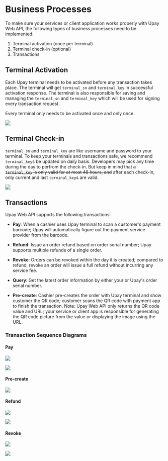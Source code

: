 # Business Processes

To make sure your services or client application works properly with Upay Web API, the following types of business processes need to be implemented:

1. Terminal activation (once per terminal)
2. Terminal check-in (optional)
3. Transactions


## Terminal Activation

Each Upay terminal needs to be activated before any transaction takes place. The terminal will get `terminal_sn` and `terminal_key` in successful activation response. The terminal is also responsible for saving and managing the `terminal_sn` and `terminal_key` which will be used for signing every transaction request.

Every terminal only needs to be activated once and only once.

![](../img/activate_sd.png?raw=true) 

## Terminal Check-in

`terminal_sn` and `terminal_key` are like username and password to your terminal. To keep your terminals and transactions safe, we recommend `terminal_key`s be updated on daily basis. Developers may pick any time during the day to perfrom the check-in. But keep in mind that ~~a `terminal_key` is only valid for at most 48 hours, and~~ after each check-in, only current and last `terminal_key`s are valid.

![](../img/checkin_sd.png?raw=true) 

## Transactions

Upay Web API supports the following transactions: 

* **Pay**: When a cashier uses Upay terminal to scan a customer's payment barcode; Upay will automatically figure out the payment service provider from the barcode.

* **Refund**: Issue an order refund based on order serial number; Upay supports multiple refunds of a single order.

* **Revoke**: Orders can be revoked within the day it is created; compared to refund, revoke an order will issue a full refund without incurring any service fee.

* **Query**: Get the latest order information by either your or Upay's order serial number.

* **Pre-create**: Cashier pre-creates the order with Upay terminal and show customer the QR code; customer scans the QR code with payment app to finish the transaction. Note: Upay Web API only returns the QR code value and URL; your service or client app is responsible for generating the QR code picture from the value or displaying the image using the URL.


### Transaction Sequence Diagrams

#### Pay

![](../img/pay_normal_sd.png?raw=true) 

![](../img/pay_exception_sd.png?raw=true)

#### Pre-create

![](../img/precreate_sd.png?raw=true)

#### Refund

![](../img/refund_normal_sd.png?raw=true)

![](../img/refund_exception_sd.png?raw=true)

#### Revoke

![](../img/revoke_normal_sd.png?raw=true)

![](../img/revoke_exception_sd.png?raw=true)
